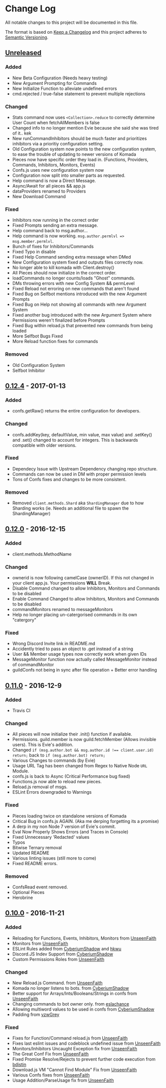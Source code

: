 # Change Log
All notable changes to this project will be documented in this file.

The format is based on [Keep a Changelog](http://keepachangelog.com/)
and this project adheres to [Semantic Versioning](http://semver.org/).

## [Unreleased]
### Added
- New Beta Configuration (Needs heavy testing)
- New Argument Prompting for Commands
- New Initialize Function to alleviate undefined errors
- cmd.rejected / true-false statement to prevent multiple rejections

### Changed
- Stats command now uses `<Collection>.reduce` to correctly determine User Count when fetchAllMembers is false
- Changed info to no longer mention Evie because she said she was tired of it.. kek
- New runCommandInhibitors should be much faster and prioritizes inhibitors via a prioritiy configuration setting.
- Old Configuration system now points to the new configuration system, to ease the trouble of updating to newer versions of Komada
- Pieces now have  specific order they load in. (Functions, Providers, Commands, Inhibitors, Monitors, Events)
- Confs.js uses new configuration system now
- Configuration now split into smaller parts as requested.
- Help command is now a Direct Message.
- Async/Await for all pieces && app.js
- dataProviders renamed to Providers
- New Download Command

### Fixed
- Inhibitors now running in the correct order
- Fixed Prompts sending an extra message.
- Help command back to msg.author...
- Help command is now working. `msg.author.permlvl => msg.member.permlvl`.
- Bunch of fixes for Inhibitors/Commands
- Fixed Typo in disable
- Fixed Help Command sending extra message when DMed
- New Configuration system fixed and outputs files correctly now.
- No longer able to kill komada with Client.destroy()
- All Pieces should now initialize in the correct order.
- loadCommands no longer counts/loads "Ghost" commands.
- DMs throwing errors with new Config System && permLevel
- Fixed Reload not erroring on new commands that aren't found
- Fixed Bug on Selfbot mentions introduced with the new Argument Prompts
- Fixed Bug on Help not showing all commands with new Argument System
- Fixed another bug introduced with the new Argument System where Permissions weren't finalized before Prompts
- Fixed Bug within reload.js that prevented new commands from being loaded
- More Selfbot Bugs Fixed
- More Reload function fixes for commands

### Removed
- Old Configuration System
- Selfbot Inhibitor

## [0.12.4] - 2017-01-13
### Added
- confs.getRaw(<Guild>) returns the entire configuration for developers.

### Changed
- confs.addKey(key, defaultValue, min value, max value) and .setKey() and .set() changed to account for integers. This is backwards compatible with older versions.

### Fixed
- Dependecy Issue with Upstream Dependency changing repo structure.
- Commands can now be used in DM with proper permission levels
- Tons of Confs fixes and changes to be more consistent.

### Removed
- Removed `client.methods.Shard` aka `ShardingManager` due to how Sharding works (ie. Needs an additional file to spawn the ShardingManager)

## [0.12.0] - 2016-12-15
### Added
- client.methods.MethodName

### Changed
- ownerid is now following camelCase (ownerID). If this not changed in your client app.js. Your permissions **WILL** Break.
- Disable Command changed to allow Inhibitors, Monitors and Commands to be disabled
- Enable Command Changed to allow Inhibitors, Monitors and Commands to be disabled
- commandMonitors renamed to messageMonitors
- Help no longer placing un-catergorised commands in its own "catergory"

### Fixed
- Wrong Discord Invite link in README.md
- Accidently tried to pass an object to .get instead of a string
- User && Member usage types now correctly work when given IDs
- MessageMonitor function now actually called MessageMonitor instead of commandMonitor
- guildConfs not being in sync after file operation + Better error handling


## [0.11.0] - 2016-12-9
### Added
- Travis CI

### Changed
- All pieces will now initialize their .init() function if available.
- Permissions. guild.member is now guild.fetchMember (Allows invisible users). This is Evie's addition.
- Changed `if (msg.author.bot && msg.author.id !== client.user.id) return;` back to `if (msg.author.bot) return;`
- Various Changes to commands (by Evie)
- Usage URL Tag has been changed from Regex to Native Node `URL` Module.
- confs.js is back to Async (Critical Performance bug fixed)
- Functions.js now able to reload new pieces.
- Reload.js removal of msgs.
- ESLint Errors downgraded to Warnings

### Fixed
- Pieces loading twice on standalone versions of Komada
- Critical Bug in confs.js AGAIN. (Aka me derping forgetting its a promise)
- A derp in my non Node 7 version of Evie's commit.
- Eval Now Properly Shows Errors (and Traces in Console)
- Fixed Unnecessary 'Redacted' values
- Typos
- Bitwise Ternary removal
- Updated README
- Various linting issues (still more to come)
- Fixed README errors.

### Removed
- ConfsRead event removed.
- Optional Pieces
- Herobrine

## [0.10.0] - 2016-11-21
### Added
- Reloading for Functions, Events, Inhibitors, Monitors from [UnseenFaith]
- Monitors from [UnseenFaith]
- ESLint Rules added from [CyberiumShadow] and [hkwu]
- Discord.JS Indev Support from [CyberiumShadow]
- Custom Permissions Roles from [UnseenFaith]

### Changed
- New Reload.js Command. from [UnseenFaith]
- Komada no longer listens to bots. from [CyberiumShadow]
- Better support for Arrays/Ints/Booleans/Strings in confs from [UnseenFaith]
- Changing commands to bot owner only. from [eslachance]
- Allowing multiword values to be used in confs from [CyberiumShadow]
- Padding from [vzwGrey]

### Fixed
- Fixes for Function/Command reload.js from [UnseenFaith]
- Fixes last eslint issues and codeblock undefined issue from [UnseenFaith]
- Monitors/Inhibitors Uncaught Exception fix from [UnseenFaith]
- The Great Conf Fix from [UnseenFaith]
- Fixed Promise Resolve/Rejects to prevent further code execution from [bdistin]
- Download.js VM "Cannot Find Module" Fix from [UnseenFaith]
- Various Confs fixes from [UnseenFaith]
- Usage Addition/ParseUsage fix from [UnseenFaith]

[Unreleased]: https://github.com/eslachance/komada/compare/0.12.4...indev
[0.10.0]: https://github.com/eslachance/komada/compare/1627e6deb1d8c352d83e52ccd590f2330f5f8bb2...0.10.0
[0.11.0]: https://github.com/eslachance/komada/compare/0.10.0...0.11.0
[0.12.0]: https://github.com/eslachance/komada/compare/0.11.0...0.12.0
[0.12.4]: https://github.com/eslachance/komada/compare/0.12.0...0.12.4

[vzwGrey]: https://github.com/vzwGrey
[eslachance]: https://github.com/eslachance
[hkwu]: https://github.com/hkwu
[bdistin]: https://github.com/bdistin
[UnseenFaith]: https://github.com/UnseenFaith
[CyberiumShadow]: https://github.com/CyberiumShadow
